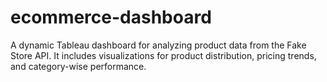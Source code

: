 # ecommerce-dashboard
A dynamic Tableau dashboard for analyzing product data from the Fake Store API. It includes visualizations for product distribution, pricing trends, and category-wise performance.
